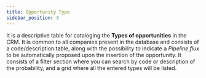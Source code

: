 ```yaml
---
title: Opportunity Type
sidebar_position: 3
---
```


It is a descriptive table for cataloging the **Types of opportunities** in the CRM. It is common to all companies present in the database and consists of a code/description table, along with the possibility to indicate a *Pipeline flux* to be automatically proposed upon the insertion of the opportunity. 
It consists of a filter section where you can search by code or description of the probability, and a grid where all the entered types will be listed.
